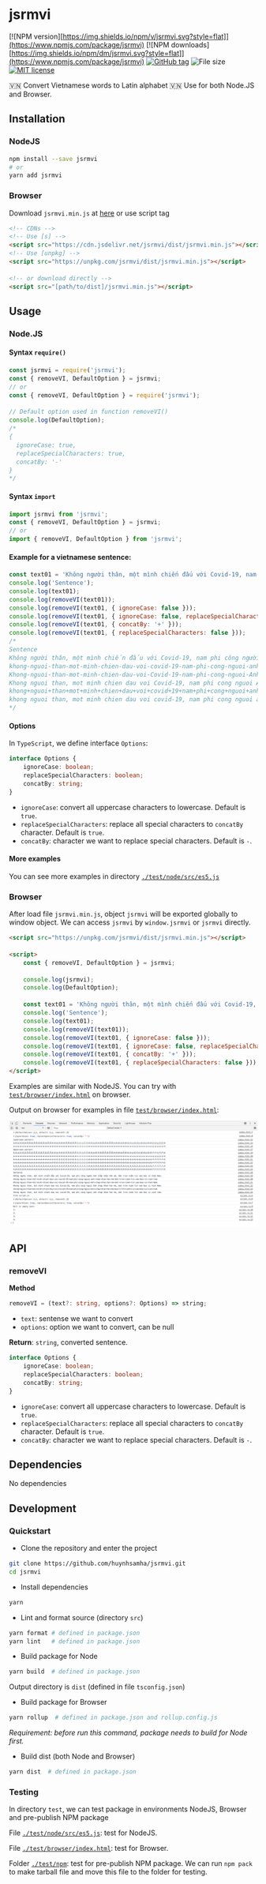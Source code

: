 # jsrmvi

[![NPM version][https://img.shields.io/npm/v/jsrmvi.svg?style=flat]](https://www.npmjs.com/package/jsrmvi)
[![NPM downloads][https://img.shields.io/npm/dm/jsrmvi.svg?style=flat]](https://www.npmjs.com/package/jsrmvi)
[![GitHub tag](https://img.shields.io/github/tag/huynhsamha/jsrmvi.svg)](https://GitHub.com/huynhsamha/jsrmvi/tags)
![File size](https://img.badgesize.io/huynhsamha/jsrmvi/master/dist/jsrmvi.min.js.svg?label=jsrmvi.min.js)
[![MIT license](https://img.shields.io/badge/License-MIT-blue.svg)](https://lbesson.mit-license.org/)

🇻🇳 Convert Vietnamese words to Latin alphabet 🇻🇳 Use for both Node.JS and Browser.

## Installation

### NodeJS

```bash
npm install --save jsrmvi
# or
yarn add jsrmvi
```

### Browser

Download `jsrmvi.min.js` at [here](https://unpkg.com/jsrmvi/dist/jsrmvi.min.js) or use script tag

```html
<!-- CDNs -->
<!-- Use [s] -->
<script src="https://cdn.jsdelivr.net/jsrmvi/dist/jsrmvi.min.js"></script>
<!-- Use [unpkg] -->
<script src="https://unpkg.com/jsrmvi/dist/jsrmvi.min.js"></script>

<!-- or download directly -->
<script src="[path/to/dist]/jsrmvi.min.js"></script>
```

## Usage

### Node.JS

#### Syntax `require()`

```js
const jsrmvi = require('jsrmvi');
const { removeVI, DefaultOption } = jsrmvi;
// or
const { removeVI, DefaultOption } = require('jsrmvi');

// Default option used in function removeVI()
console.log(DefaultOption);
/*
{
  ignoreCase: true,
  replaceSpecialCharacters: true,
  concatBy: '-'
}
*/
```

#### Syntax `import`

```js
import jsrmvi from 'jsrmvi';
const { removeVI, DefaultOption } = jsrmvi;
// or
import { removeVI, DefaultOption } from 'jsrmvi';
```

#### Example for a vietnamese sentence:

```js
const text01 = 'Không người thân, một mình chiến đấu với Covid-19, nam phi công người Anh chấp nhận hôn mê, đặt trọn niềm tin vào bác sĩ Việt Nam.';
console.log('Sentence');
console.log(text01);
console.log(removeVI(text01));
console.log(removeVI(text01, { ignoreCase: false }));
console.log(removeVI(text01, { ignoreCase: false, replaceSpecialCharacters: false }));
console.log(removeVI(text01, { concatBy: '+' }));
console.log(removeVI(text01, { replaceSpecialCharacters: false }));
/*
Sentence
Không người thân, một mình chiến đấu với Covid-19, nam phi công người Anh chấp nhận hôn mê, đặt trọn niềm tin vào bác sĩ Việt Nam.
khong-nguoi-than-mot-minh-chien-dau-voi-covid-19-nam-phi-cong-nguoi-anh-chap-nhan-hon-me-dat-tron-niem-tin-vao-bac-si-viet-nam
Khong-nguoi-than-mot-minh-chien-dau-voi-Covid-19-nam-phi-cong-nguoi-Anh-chap-nhan-hon-me-dat-tron-niem-tin-vao-bac-si-Viet-Nam
Khong nguoi than, mot minh chien dau voi Covid-19, nam phi cong nguoi Anh chap nhan hon me, dat tron niem tin vao bac si Viet Nam.
khong+nguoi+than+mot+minh+chien+dau+voi+covid+19+nam+phi+cong+nguoi+anh+chap+nhan+hon+me+dat+tron+niem+tin+vao+bac+si+viet+nam
khong nguoi than, mot minh chien dau voi covid-19, nam phi cong nguoi anh chap nhan hon me, dat tron niem tin vao bac si viet nam.
*/
```

#### Options

In `TypeScript`, we define interface `Options`:

```ts
interface Options {
	ignoreCase: boolean;
	replaceSpecialCharacters: boolean;
	concatBy: string;
}
```

+ `ignoreCase`: convert all uppercase characters to lowercase. Default is `true`.
+ `replaceSpecialCharacters`: replace all special characters to `concatBy` character. Default is `true`.
+ `concatBy`: character we want to replace special characters. Default is `-`.


#### More examples

You can see more examples in directory [`./test/node/src/es5.js`](./test/node/src/es5.js)

### Browser

After load file `jsrmvi.min.js`, object `jsrmvi` will be exported globally to window object. We can access `jsrmvi` by `window.jsrmvi` or `jsrmvi` directly.

```html
<script src="https://unpkg.com/jsrmvi/dist/jsrmvi.min.js"></script>

<script>
	const { removeVI, DefaultOption } = jsrmvi;

	console.log(jsrmvi);
	console.log(DefaultOption);

	const text01 = 'Không người thân, một mình chiến đấu với Covid-19, nam phi công người Anh chấp nhận hôn mê, đặt trọn niềm tin vào bác sĩ Việt Nam.';
	console.log('Sentence');
	console.log(text01);
	console.log(removeVI(text01));
	console.log(removeVI(text01, { ignoreCase: false }));
	console.log(removeVI(text01, { ignoreCase: false, replaceSpecialCharacters: false }));
	console.log(removeVI(text01, { concatBy: '+' }));
	console.log(removeVI(text01, { replaceSpecialCharacters: false }));
</script>
```

Examples are similar with NodeJS. You can try with [`test/browser/index.html`](./test/browser/index.html) on browser.

Output on browser for examples in file [`test/browser/index.html`](./test/browser/index.html):

<img src="./assets/img/browser.png" alt="Browser result">

## API

### removeVI

**Method**

```ts
removeVI = (text?: string, options?: Options) => string;
```

+ `text`: sentense we want to convert
+ `options`: option we want to convert, can be null

**Return**: `string`, converted sentence.

```ts
interface Options {
	ignoreCase: boolean;
	replaceSpecialCharacters: boolean;
	concatBy: string;
}
```

+ `ignoreCase`: convert all uppercase characters to lowercase. Default is `true`.
+ `replaceSpecialCharacters`: replace all special characters to `concatBy` character. Default is `true`.
+ `concatBy`: character we want to replace special characters. Default is `-`.

## Dependencies

No dependencies

## Development

### Quickstart

+ Clone the repository and enter the project

```bash
git clone https://github.com/huynhsamha/jsrmvi.git
cd jsrmvi
```

+ Install dependencies

```bash
yarn
```

+ Lint and format source (directory `src`)

```bash
yarn format # defined in package.json
yarn lint   # defined in package.json
```

+ Build package for Node

```bash
yarn build  # defined in package.json
```

Output directory is `dist` (defined in file `tsconfig.json`)

+ Build package for Browser

```bash
yarn rollup  # defined in package.json and rollup.config.js
```

*Requirement: before run this command, package needs to build for Node first.*

+ Build dist (both Node and Browser)

```bash
yarn dist  # defined in package.json
```

### Testing

In directory `test`, we can test package in environments NodeJS, Browser and pre-publish NPM package

File [`./test/node/src/es5.js`](./test/node/src/es5.js): test for NodeJS.

File [`./test/browser/index.html`](./test/browser/index.html): test for Browser.

Folder [`./test/npm`](./test/npm): test for pre-publish NPM package. We can run `npm pack` to make tarball file and move this file to the folder for testing.
